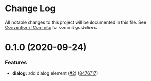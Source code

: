 # Change Log

All notable changes to this project will be documented in this file.
See [Conventional Commits](https://conventionalcommits.org) for commit guidelines.

# 0.1.0 (2020-09-24)


### Features

* **dialog:** add dialog element ([#2](https://github.com/fcarrascosa/fcarrascosa-elements/issues/2)) ([8476717](https://github.com/fcarrascosa/fcarrascosa-elements/commit/8476717127bf4046d17109a01b0f9da8d998a94f))

